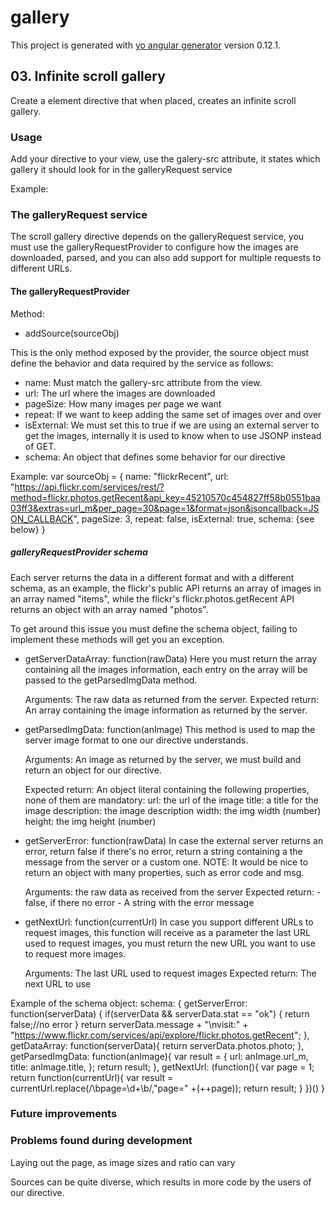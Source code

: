 # gallery

This project is generated with [yo angular generator](https://github.com/yeoman/generator-angular)
version 0.12.1.

## 03. Infinite scroll gallery
Create a <scroll-gallery> element directive that when placed, creates an infinite scroll gallery.

### Usage

Add your directive to your view, use the galery-src attribute, it states which gallery it should look for in the galleryRequest service

Example: 
 <scroll-gallery gallery-src="flickrRecent"></scroll-gallery>

### The galleryRequest service
The scroll gallery directive depends on the galleryRequest service, you must use the
galleryRequestProvider to configure how the images are downloaded, parsed, and you can also
add support for multiple requests to different URLs.

#### The galleryRequestProvider
Method:
+ addSource(sourceObj)

This is the only method exposed by the provider, the source object must define the behavior and
data required by the service as follows:

- name: Must match the gallery-src attribute from the view.
- url: The url where the images are downloaded
- pageSize: How many images per page we want
- repeat: If we want to keep adding the same set of images over and over
- isExternal: We must set this to true if we are using an external server to get the images,
	internally it is used to know when to use JSONP instead of GET.
- schema: An object that defines some behavior for our directive

Example:
	var sourceObj = {
		name: "flickrRecent",
		url: "https://api.flickr.com/services/rest/?method=flickr.photos.getRecent&api_key=45210570c454827ff58b0551baa03ff3&extras=url_m&per_page=30&page=1&format=json&jsoncallback=JSON_CALLBACK",
		pageSize: 3,
		repeat: false,
		isExternal: true,
		schema: {see below}
	}

##### galleryRequestProvider schema
Each server returns the data in a different format and with a different schema, as an example, 
the flickr's public API returns an array of images in an array named "items", while the 
flickr's flickr.photos.getRecent API returns an object with an array named "photos".

To get around this issue you must define the schema object, failing to implement these methods
will get you an exception.

+ getServerDataArray: function(rawData)
	Here you must return the array containing all the images information, each entry on the 
	array will be passed to the getParsedImgData method.

	Arguments: The raw data as returned from the server.
	Expected return: An array containing the image information as returned by the server.

+ getParsedImgData: function(anImage)
	This method is used to map the server image format to one our directive understands.
	
	Arguments: An image as returned by the server, we must build and return an object for
	our directive.

	Expected return: An object literal containing the following properties, 
	none of them are mandatory:
		url: the url of the image
		title: a title for the image
		description: the image description
		width: the img width (number)
		height: the img height (number)

+ getServerError: function(rawData) 
	In case the external server returns an error, return false if there's no error, 
	return a string containing a the message from the server or a custom one.
	NOTE: It would be nice to return an object with many properties, such as 
	error code and msg.

	Arguments: the raw data as received from the server
	Expected return:
		- false, if there no error
		- A string with the error message

+ getNextUrl: function(currentUrl)
	In case you support different URLs to request images, this function will receive as
	a parameter the last URL used to request images, you must return the new URL you want to
	use to request more images.

	Arguments: The last URL used to request images
	Expected return: The next URL to use 

Example of the schema object:
schema: {
	getServerError: function(serverData) {
		if(serverData && serverData.stat == "ok")
		{
			return false;//no error
		}
		return serverData.message + "\nvisit:" + "https://www.flickr.com/services/api/explore/flickr.photos.getRecent";
	},
	getDataArray: function(serverData){
		return serverData.photos.photo;
	},
	getParsedImgData: function(anImage){
		var result = {
			url: anImage.url_m,
			title: anImage.title,
		};
		return result;
	},
	getNextUrl: (function(){
		var page = 1;
		return function(currentUrl){
			var result = currentUrl.replace(/\bpage\=\d+\b/,"page=" +(++page));
			return result;
		}
	})()
}
### Future improvements

### Problems found during development
Laying out the page, as image sizes and ratio can vary

Sources can be quite diverse, which results in more code by the users
of our directive.


